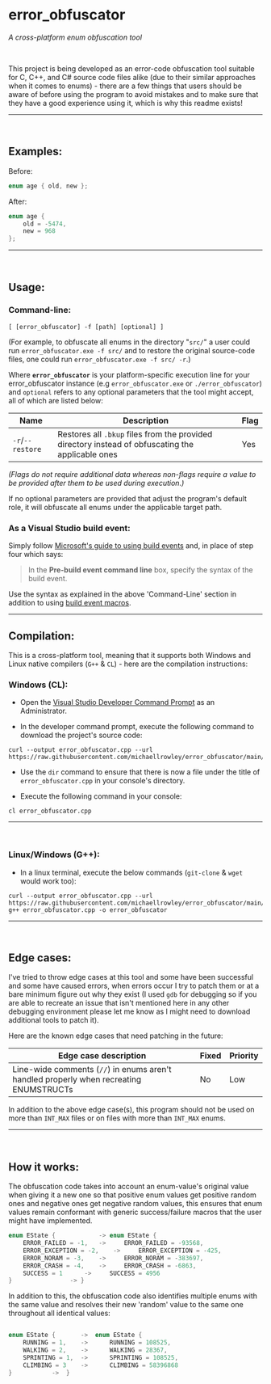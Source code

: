 # error_obfuscator
*A cross-platform enum obfuscation tool*

</br>

This project is being developed as an error-code obfuscation tool suitable for C, C++, and C# source code files alike (due to their similar approaches when it comes to enums) - there are a few things that users should be aware of before using the program to avoid mistakes and to make sure that they have a good experience using it, which is why this readme exists!

---
</br>

## Examples:


Before:
```C
enum age { old, new };
```

After:
```C
enum age {
	old = -5474,
	new = 968
};
```

---
</br>

## Usage:

### Command-line:
``[ [error_obfuscator] -f [path] [optional] ]``

(For example, to obfuscate all enums in the directory "``src/``" a user could run ``error_obfuscator.exe -f src/`` and to restore the original source-code files, one could run ``error_obfuscator.exe -f src/ -r``.)

Where **``error_obfuscator``** is your platform-specific execution line for your error_obfuscator instance (e.g ``error_obfuscator.exe`` or ``./error_obfuscator``) and ``optional`` refers to any optional parameters that the tool might accept, all of which are listed below:

| Name | Description | Flag |
|-|-|-|
| ``-r``/``--restore`` | Restores all ``.bkup`` files from the provided directory instead of obfuscating the applicable ones | Yes |

*(Flags do not require additional data whereas non-flags require a value to be provided after them to be used during execution.)*

If no optional parameters are provided that adjust the program's default role, it will obfuscate all enums under the applicable target path.
</br>

### As a Visual Studio build event:
Simply follow [Microsoft's guide to using build events](https://docs.microsoft.com/en-us/visualstudio/ide/how-to-specify-build-events-csharp) and, in place of step four which says:

> In the **Pre-build event command line** box, specify the syntax of the build event.

Use the syntax as explained in the above 'Command-Line' section in addition to using [build event macros](https://www.dotnetperls.com/post-pre-build-macros).

---

## Compilation:

This is a cross-platform tool, meaning that it supports both Windows and Linux native compilers (``G++`` & ``CL``) - here are the compilation instructions:

### Windows (CL):
- Open the [Visual Studio Developer Command Prompt](https://docs.microsoft.com/en-us/cpp/build/building-on-the-command-line?view=msvc-160) as an Administrator.

- In the developer command prompt, execute the following command to download the project's source code:
```CMD
curl --output error_obfuscator.cpp --url https://raw.githubusercontent.com/michaellrowley/error_obfuscator/main/src/main.cpp
```

- Use the ``dir`` command to ensure that there is now a file under the title of ``error_obfuscator.cpp`` in your console's directory.

- Execute the following command in your console:
```CMD
cl error_obfuscator.cpp
```

---
</br>

### Linux/Windows (G++):

- In a linux terminal, execute the below commands (``git-clone`` & ``wget`` would work too):
```Terminal
curl --output error_obfuscator.cpp --url https://raw.githubusercontent.com/michaellrowley/error_obfuscator/main/src/main.cpp
g++ error_obfuscator.cpp -o error_obfuscator
```

---
</br>

## Edge cases:
I've tried to throw edge cases at this tool and some have been successful and some have caused errors, when errors occur I try to patch them or at a bare minimum figure out why they exist (I used ``gdb`` for debugging so if you are able to recreate an issue that isn't mentioned here in any other debugging environment please let me know as I might need to download additional tools to patch it).

Here are the known edge cases that need patching in the future:

| Edge case description | Fixed | Priority |
|----|----|----|
| Line-wide comments (``//``) in enums aren't handled properly when recreating ENUMSTRUCTs | No | Low |

In addition to the above edge case(s), this program should not be used on more than ``INT_MAX`` files or on files with more than ``INT_MAX`` enums.

---
</br>

## How it works:

The obfuscation code takes into account an enum-value's original value when giving it a new one so that positive enum values get positive random ones and negative ones get negative random values, this ensures that enum values remain conformant with generic success/failure macros that 
the user might have implemented.
```C++
enum EState {			 ->	enum EState {
	ERROR_FAILED = -1,	 ->		ERROR_FAILED = -93568,
	ERROR_EXCEPTION = -2,	 ->		ERROR_EXCEPTION = -425,
	ERROR_NORAM = -3,	 ->		ERROR_NORAM = -383697,
	ERROR_CRASH = -4,	 ->		ERROR_CRASH = -6863,
	SUCCESS = 1		 ->		SUCCESS = 4956
}				 ->	}
```

In addition to this, the obfuscation code also identifies multiple enums with the same value and resolves their new 'random' value to the same one throughout all identical values:
```C++

enum EState {		->	enum EState {
	RUNNING = 1,	->		RUNNING = 108525,
	WALKING = 2,	->		WALKING = 28367,
	SPRINTING = 1,	->		SPRINTING = 108525,
	CLIMBING = 3	->		CLIMBING = 58396868
}			->	}

```
